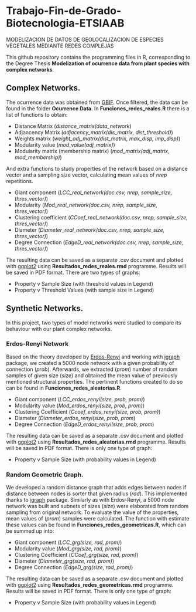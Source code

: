 # Trabajo-Fin-de-Grado-Biotecnologia-ETSIAAB
MODELIZACION DE DATOS DE GEOLOCALIZACION DE ESPECIES VEGETALES MEDIANTE REDES COMPLEJAS

This github repository contains the programming files in R, corresponding to the Degree Thesis **Modelization of ocurrence data from plant species with complex networks**.
## Complex Networks.
The ocurrence data was obtained from [GBIF](https://www.gbif.org/). Once filtered, the data can be found in the folder **Ocurrence Data**. 
In **Funciones_redes_reales.R** there is a list of functions to obtain:
- Distance Matrix (*distance_matrix(data_network*)
- Adjancency Matrix (*adjacency_matrix(dis_matrix, dist_threshold)*)
- Weights matrix (*weight_adj_matrix(dist_matrix, max_disp, imp_disp)*)
- Modularity value (*mod_value(adj_matrix)*)
- Modularity matrix (membership matrix) (*mod_matrix(adj_matrix, mod_membership)*)

And extra functions to study properties of the network based on a distance vector and a sampling size vector, calculating mean values of *nrep* repetitions.
- Giant component (*LCC_real_network(doc.csv, nrep, sample_size, thres_vector)*)
- Modularity (*Mod_real_network(doc.csv, nrep, sample_size, thres_vector)*)
- Clustering coefficient (*CCoef_real_network(doc.csv, nrep, sample_size, thres_vector)*)
- Diameter (*Diameter_real_network(doc.csv, nrep, sample_size, thres_vector)*)
- Degree Connection (*EdgeD_real_network(doc.csv, nrep, sample_size, thres_vector)*)

The resulting data can be saved as a separate .csv document and plotted with [ggplot2](https://ggplot2.tidyverse.org/) using **Resultados_redes_reales.rmd** programme. Results will be saved in PDF format. There are two types of graphs:
- Property v Sample Size (with threshold values in Legend)
- Property v Threshold Values (with sample size in Legend)

## Synthetic Networks.
In this project, two types of model networks were studied to compare its behaviour with our plant complex networks.
### Erdos-Renyi Network
Based on the theory developed by [Erdos-Renyi](https://snap.stanford.edu/class/cs224w-readings/erdos59random.pdf) and working with [igraph](https://igraph.org/r/doc/erdos.renyi.game.html) package, we created a 5000 node network with a given probability of connection (*prob*). Afterwards, we extracted (*prom*) number of random samples of given size (*size*) and obtained the mean value of previously mentioned structural properties. The pertinent functions created to do so can be found in **Funciones_redes_aleatorias.R**. 
- Giant component (*LCC_erdos_renyi(size, prob, prom)*)
- Modularity value (*Mod_erdos_renyi(size, prob, prom)*)
- Clustering Coefficient (*Ccoef_erdos_renyi(size, prob, prom)*)
- Diameter (*Diameter_erdos_renyi(size, prob, prom*)
- Degree Connection (*EdgeD_erdos_renyi(size, prob, prom*)

The resulting data can be saved as a separate .csv document and plotted with [ggplot2](https://ggplot2.tidyverse.org/) using **Resultados_redes_aleatorias.rmd** programme. Results will be saved in PDF format. There is only one type of graph: 
- Property v Sample Size (with probability values in Legend)

### Random Geometric Graph.
We developed a random distance graph that adds edges between nodes if distance between nodes is sorter that given radius (*rad*). This implemented thanks to [igraph](https://igraph.org/r/doc/sample_grg.html) package. Similarly as with Erdos-Renyi, a 5000 node network was built and subnets of sizes (*size*) were elaborated from random sampling from original network. To evaluate the value of the properties, mean values of (*prom*) samples were calculated. The function with estimate these values can be found in **Funciones_redes_geometricas.R**, which can be summed up into:
- Giant component (*LCC_grg(size, rad, prom)*)
- Modularity value (*Mod_grg(size, rad, prom)*)
- Clustering Coefficient (*CCoef_grg(size, rad, prom)*)
- Diameter (*Diameter_grg(size, rad, prom)*)
- Degree Connection (*EdgeD_grg(size, rad, prom)*)

The resulting data can be saved as a separate .csv document and plotted with [ggplot2](https://ggplot2.tidyverse.org/) using **Resultados_redes_geometricas.rmd** programme. Results will be saved in PDF format. There is only one type of graph: 
- Property v Sample Size (with probability values in Legend)
